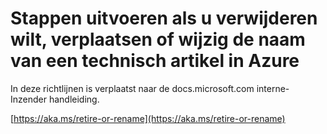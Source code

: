 # <a name="steps-to-follow-when-you-want-to-delete-move-or-rename-an-azure-technical-article"></a>Stappen uitvoeren als u verwijderen wilt, verplaatsen of wijzig de naam van een technisch artikel in Azure

In deze richtlijnen is verplaatst naar de docs.microsoft.com interne-Inzender handleiding.

[https://aka.ms/retire-or-rename](https://aka.ms/retire-or-rename)
